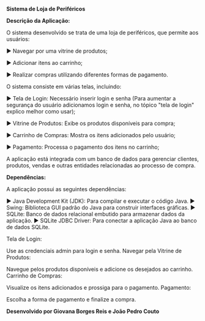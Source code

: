 **Sistema de Loja de Periféricos**

**Descrição da Aplicação:**

O sistema desenvolvido se trata de uma loja de periféricos, que permite aos usuários:

► Navegar por uma vitrine de produtos;

► Adicionar itens ao carrinho;

► Realizar compras utilizando diferentes formas de pagamento.


O sistema consiste em várias telas, incluindo:

► Tela de Login: Necessário inserir login e senha (Para aumentar a segurança do usuário adicionamos login e senha, no tópico "tela de login" explico melhor como usar);

► Vitrine de Produtos: Exibe os produtos disponíveis para compra;

► Carrinho de Compras: Mostra os itens adicionados pelo usuário;

► Pagamento: Processa o pagamento dos itens no carrinho;

A aplicação está integrada com um banco de dados para gerenciar clientes, produtos, vendas e outras entidades relacionadas ao processo de compra.

**Dependências:**

A aplicação possui as seguintes dependências:

► Java Development Kit (JDK): Para compilar e executar o código Java.
► Swing: Biblioteca GUI padrão do Java para construir interfaces gráficas.
► SQLite: Banco de dados relacional embutido para armazenar dados da aplicação.
► SQLite JDBC Driver: Para conectar a aplicação Java ao banco de dados SQLite.


Tela de Login:

Use as credenciais admin para login e senha.
Navegar pela Vitrine de Produtos:

Navegue pelos produtos disponíveis e adicione os desejados ao carrinho.
Carrinho de Compras:

Visualize os itens adicionados e prossiga para o pagamento.
Pagamento:

Escolha a forma de pagamento e finalize a compra.




**Desenvolvido por Giovana Borges Reis e João Pedro Couto**










